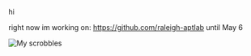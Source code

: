 hi

right now im working on: https://github.com/raleigh-aptlab until May 6

![My scrobbles](https://lastfm-recently-played.vercel.app/api?user=griffin_ht)
